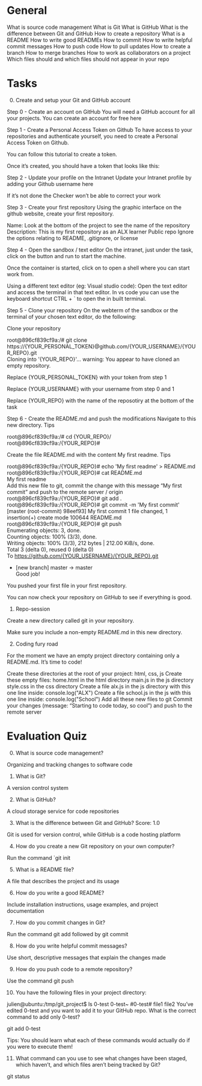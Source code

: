 # General

What is source code management
What is Git
What is GitHub
What is the difference between Git and GitHub
How to create a repository
What is a README
How to write good READMEs
How to commit
How to write helpful commit messages
How to push code
How to pull updates
How to create a branch
How to merge branches
How to work as collaborators on a project
Which files should and which files should not appear in your repo

# Tasks

0. Create and setup your Git and GitHub account

Step 0 - Create an account on GitHub
You will need a GitHub account for all your projects. You can create an account for free here

Step 1 - Create a Personal Access Token on Github
To have access to your repositories and authenticate yourself, you need to create a Personal Access Token on Github.

You can follow this tutorial to create a token.

Once it’s created, you should have a token that looks like this:

Step 2 - Update your profile on the Intranet
Update your Intranet profile by adding your Github username here

If it’s not done the Checker won’t be able to correct your work

Step 3 - Create your first repository
Using the graphic interface on the github website, create your first repository.

Name: Look at the bottom of the project to see the name of the repository
Description: This is my first repository as an ALX learner
Public repo
Ignore the options relating to README, .gitignore, or license

Step 4 - Open the sandbox / text editor
On the intranet, just under the task, click on the button and run to start the machine.

Once the container is started, click on to open a shell where you can start work from.

Using a different text editor (eg: Visual studio code): Open the text editor and access the terminal in that text editor. In vs code you can use the keyboard shortcut CTRL + ` to open the in built terminal.

Step 5 - Clone your repository
On the webterm of the sandbox or the terminal of your chosen text editor, do the following:

Clone your repository

root@896cf839cf9a:/# git clone https://{YOUR_PERSONAL_TOKEN}@github.com/{YOUR_USERNAME}/{YOUR_REPO}.git  
Cloning into '{YOUR_REPO}'...
warning: You appear to have cloned an empty repository.

Replace {YOUR_PERSONAL_TOKEN} with your token from step 1

Replace {YOUR_USERNAME} with your username from step 0 and 1

Replace {YOUR_REPO} with the name of the reposotiry at the bottom of the task

Step 6 - Create the README.md and push the modifications
Navigate to this new directory. Tips

root@896cf839cf9a:/# cd {YOUR_REPO}/
root@896cf839cf9a:/{YOUR_REPO}#

Create the file README.md with the content My first readme. Tips

root@896cf839cf9a:/{YOUR_REPO}# echo 'My first readme' > README.md  
root@896cf839cf9a:/{YOUR_REPO}# cat README.md  
My first readme  
Add this new file to git, commit the change with this message “My first commit” and push to the remote server / origin
root@896cf839cf9a:/{YOUR_REPO}# git add .
root@896cf839cf9a:/{YOUR_REPO}# git commit -m 'My first commit'
[master (root-commit) 98eef93] My first commit
1 file changed, 1 insertion(+)
create mode 100644 README.md
root@896cf839cf9a:/{YOUR_REPO}# git push  
Enumerating objects: 3, done.  
Counting objects: 100% (3/3), done.  
Writing objects: 100% (3/3), 212 bytes | 212.00 KiB/s, done.  
Total 3 (delta 0), reused 0 (delta 0)  
To https://github.com/{YOUR_USERNAME}/{YOUR_REPO}.git

- [new branch] master -> master  
  Good job!

You pushed your first file in your first repository.

You can now check your repository on GitHub to see if everything is good.

1. Repo-session

Create a new directory called git in your repository.

Make sure you include a non-empty README.md in this new directory.

2. Coding fury road

For the moment we have an empty project directory containing only a README.md. It’s time to code!

Create these directories at the root of your project: html, css, js
Create these empty files:
home.html in the html directory
main.js in the js directory
style.css in the css directory
Create a file alx.js in the js directory with this one line inside: console.log("ALX")
Create a file school.js in the js with this one line inside: console.log("School")
Add all these new files to git
Commit your changes (message: “Starting to code today, so cool”) and push to the remote server

# Evaluation Quiz

0. What is source code management?

Organizing and tracking changes to software code

1. What is Git?

A version control system

2. What is GitHub?

A cloud storage service for code repositories

3. What is the difference between Git and GitHub?
   Score: 1.0

Git is used for version control, while GitHub is a code hosting platform

4. How do you create a new Git repository on your own computer?

Run the command `git init

5. What is a README file?

A file that describes the project and its usage

6. How do you write a good README?

Include installation instructions, usage examples, and project documentation

7. How do you commit changes in Git?

Run the command git add followed by git commit

8. How do you write helpful commit messages?

Use short, descriptive messages that explain the changes made

9. How do you push code to a remote repository?

Use the command git push

10. You have the following files in your project directory:

julien@ubuntu:/tmp/git_project$ ls
0-test 0-test~ #0-test# file1 file2
You’ve edited 0-test and you want to add it to your GitHub repo. What is the correct command to add only 0-test?

git add 0-test

Tips:
You should learn what each of these commands would actually do if you were to execute them!

11. What command can you use to see what changes have been staged, which haven’t, and which files aren’t being tracked by Git?

git status

